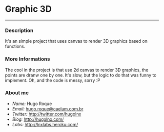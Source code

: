# Graphic 3D #
***
### Description ###
It's an simple project that uses canvas to render 3D graphics based on functions.

### More Informations ###
The cool in the project is that use 2d canvas to render 3D graphics, the points are dranw one by one. It's slow, but the logic to do that was funny to implement.
Oh, and the code is messy, sorry :P

### About me ###
* _Name:_ Hugo Roque
* _Email:_ hugo.roque@caelum.com.br
* _Twitter:_ http://twitter.com/hugolnx
*	_Blog:_ http://hugolnx.com/
* _Labs:_ http://lnxlabs.heroku.com/
